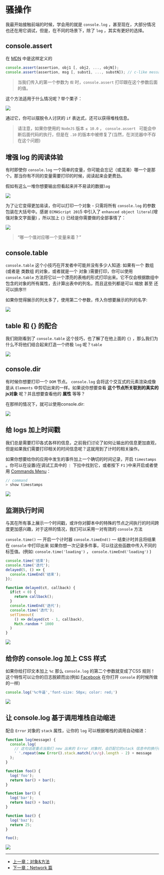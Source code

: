 # 骚操作

我最开始接触前端的时候，学会用的就是 `console.log` ，甚至现在，大部分情况也还在用它调试，但是，在不同的场景下，除了 `log` ，其实有更好的选择。

## console.assert

在 [MDN](https://developer.mozilla.org/en-US/docs/Web/API/console/assert) 中是这样定义的

```javascript
console.assert(assertion, obj1 [, obj2, ..., objN]);
console.assert(assertion, msg [, subst1, ..., substN]); // c-like message formatting
```

> 当我们传入的第一个参数为 `假` 时，`console.assert` 打印跟在这个参数后面的值。

这个方法适用于什么情况呢？举个栗子：

![](./assets/console/assert.gif)

通过它，你可以摆脱令人讨厌的 `if` 表达式，还可以获得堆栈信息。

> 请注意，如果你使用的 `NodeJS` 版本 `≤ 10.0` ， `console.assert ` 可能会中断后面代码的执行，但是在 `.10` 的版本中被修复了(当然，在浏览器中不存在这个问题)

## 增强 log 的阅读体验
有时即使你 `console.log` 一个简单的变量，你可能会忘记（或混淆）哪一个是那个。那当你有不同的变量需要打印的时候，阅读起来会更费劲。

假如有这么一堆你想要输出但看起来并不易读的数据`log`

![](./assets/console/log.png)

为了让它变得更加易读，你可以打印一个对象 - 只需将所有 `console.log` 的参数包装在大括号中。感谢 `ECMAScript 201`5 中引入了 `enhanced object literal`(增强对象文字面量) ，所以加上 `{}` 已经是你需要做的全部事情了：

![](./assets/console/log2.png)


> “哪一个值对应哪一个变量来着？”

## console.table

`console.table` 这个小技巧在开发者中可能并没有多少人知道: 如果有一个 数组 (或者是 类数组 的对象，或者就是一个 对象 )需要打印，你可以使用 `console.table` 方法将它以一个漂亮的表格的形式打印出来。它不仅会根据数组中包含的对象的所有属性，去计算出表中的列名，而且这些列都是可以 缩放 甚至 还可以排序!!!

如果你觉得展示的列太多了，使用第二个参数，传入你想要展示的列的名字:

![](./assets/console/table.gif)

##  table 和 {} 的配合
我们刚刚看到了 `console.table` 这个技巧，也了解了在他上面的 `{}` ，那么我们为什么不将他们结合起来打造一个终极 `log` 呢？`table`

![](./assets/console/table.png)

## console.dir
有时候你想要打印一个 `DOM` 节点。 `console.log` 会将这个交互式的元素渲染成像是从 `Elements` 中剪切出来的一样。如果说你想要查看 **这个节点所关联到的真实的js对象** 呢？并且想要查看他的 **属性** 等等？

在那样的情况下，就可以使用console.dir:

![](./assets/console/dir.gif)

##  给 logs 加上时间戳

我们总是需要打印各式各样的信息，之前我们讨论了如何让输出的信息更加直观，但是如果我们需要打印相关的时间信息呢？这就用到了计时的相关操作。

如果你想要给你的应用中发生的事件加上一个确切的时间记录，开启 `timestamps` 。你可以在设置(在调试工具中的 `⋮` 下拉中找到它，或者按下 `F1` )中来开启或者使用 [Commands Menu](https://itnext.io/devtools-tips-day-6-thecommand-menu-449eb3966d9)：

```javascript
// command
> show timestamps
```

![](./assets/console/log-time.gif)

## 监测执行时间
与其在所有事上展示一个时间戳，或许你对脚本中的特殊的节点之间执行的时间跨度更加感兴趣，对于这样的情况，我们可以采用一对有效的 `console` 方法

`console.time()` — 开启一个计时器
`console.timeEnd()` — 结束计时并且将结果在 `console` 中打印出来
如果你想一次记录多件事，可以往这些函数中传入不同的标签值。(例如: `console.time('loading')` ， `console.timeEnd('loading')` )


```javascript
console.time('结束');
console.time('迭代');
delayed(5, () => {
  console.timeEnd('结束');
});

function delayed(ct, callback) {
  if(ct < 0) {
    return callback();
  }
  console.timeEnd('迭代');
  console.time('迭代');
  setTimeout(
    () => delayed(ct - 1, callback), 
    Math.random * 1000
  )
}
```

![](./assets/console/time.gif)

## 给你的 console.log 加上 CSS 样式

如果你给打印文本加上 `%c` 那么 `console.log` 的第二个参数就变成了CSS 规则！这个特性可以让你的日志脱颖而出(例如 [Facebook](https://www.facebook.com/) 在你打开 `console` 的时候所做的一样)

```javascript
console.log('%c牛逼','font-size: 50px; color: red;')
```

![](./assets/console/facebook.png)


## 让 console.log 基于调用堆栈自动缩进

配合 `Error` 对象的 `stack` 属性，让你的 `log` 可以根据堆栈的调用自动缩进：

```javascript
function log(message) {
  console.log(
    // 这句话是重点当我们 new 出来的 Error 对象时，会匹配它的stack 信息中的换行符，换行符出现的次数也等同于它在堆栈调用时的深度。
    ' '.repeat(new Error().stack.match(/\n/g).length - 2) + message
  );
}

function foo() {
  log('foo');
  return bar() + bar();
}

function bar() {
  log('bar');
  return baz() + baz();
}

function baz() {
  log('baz');
  return 25;
}

foo();
```

![](./assets/console/indent.png)


---

- [上一章：对象&方法](object_function.md)
- [下一章：Network 篇](../network/README.md)

